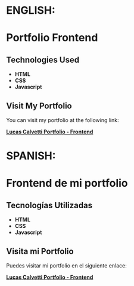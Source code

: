 # ENGLISH:

# Portfolio Frontend

## Technologies Used

- **HTML**
- **CSS**
- **Javascript**

## Visit My Portfolio

You can visit my portfolio at the following link:

[**Lucas Calvetti Portfolio - Frontend**](https://lucascalvetti.github.io/portfolio-frontend/)

# SPANISH:

# Frontend de mi portfolio

## Tecnologías Utilizadas

- **HTML**
- **CSS**
- **Javascript**

## Visita mi Portfolio

Puedes visitar mi portfolio en el siguiente enlace:

[**Lucas Calvetti Portfolio - Frontend**](https://lucascalvetti.github.io/portfolio-frontend/)
